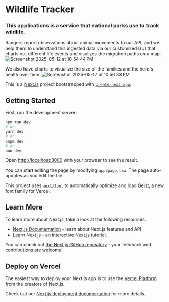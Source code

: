 # Wildlife Tracker

### This applications is a service that national parks use to track wildlife. 
Rangers report observations about animal movements to our API, and we help them to understand this ingested data via our customized GUI that charts out different life events and visulizes the migration paths on a map.
![Screenshot 2025-05-12 at 10 54 44 PM](https://github.com/user-attachments/assets/2f111136-0dc4-4900-8ff7-050014638c3e)

We also have charts to visualize the size of the families and the herd's health over time. 
![Screenshot 2025-05-12 at 10 56 33 PM](https://github.com/user-attachments/assets/3600cee5-cc44-407f-a44c-adcd33e77a2d)

This is a [Next.js](https://nextjs.org) project bootstrapped with [`create-next-app`](https://nextjs.org/docs/app/api-reference/cli/create-next-app).

## Getting Started

First, run the development server:

```bash
npm run dev
# or
yarn dev
# or
pnpm dev
# or
bun dev
```

Open [http://localhost:3000](http://localhost:3000) with your browser to see the result.

You can start editing the page by modifying `app/page.tsx`. The page auto-updates as you edit the file.

This project uses [`next/font`](https://nextjs.org/docs/app/building-your-application/optimizing/fonts) to automatically optimize and load [Geist](https://vercel.com/font), a new font family for Vercel.

## Learn More

To learn more about Next.js, take a look at the following resources:

- [Next.js Documentation](https://nextjs.org/docs) - learn about Next.js features and API.
- [Learn Next.js](https://nextjs.org/learn) - an interactive Next.js tutorial.

You can check out [the Next.js GitHub repository](https://github.com/vercel/next.js) - your feedback and contributions are welcome!

## Deploy on Vercel

The easiest way to deploy your Next.js app is to use the [Vercel Platform](https://vercel.com/new?utm_medium=default-template&filter=next.js&utm_source=create-next-app&utm_campaign=create-next-app-readme) from the creators of Next.js.

Check out our [Next.js deployment documentation](https://nextjs.org/docs/app/building-your-application/deploying) for more details.
